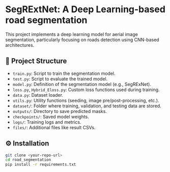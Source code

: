 # SegRExtNet: A Deep Learning-based road segmentation

This project implements a deep learning model for aerial image segmentation, particularly focusing on roads detection using CNN-based architectures.

## 📁 Project Structure

- `train.py`: Script to train the segmentation model.
- `test.py`: Script to evaluate the trained model.
- `model.py`: Definition of the segmentation model (e.g., SegRExNet).
- `loss.py`, `Hybrid_Eloss.py`: Custom loss functions used during training.
- `data.py`: Dataset loader.
- `utils.py`: Utility functions (seeding, image pre/post-processing, etc.).
- `dataset/`: Folder where training, validation, and testing data are stored.
- `outputs/`: Directory to save predicted masks.
- `checkpoints/`: Saved model weights.
- `logs/`: Training logs and metrics.
- `files/`: Additional files like result CSVs.

## ⚙️ Installation

```bash
git clone <your-repo-url>
cd road_segmentation
pip install -r requirements.txt